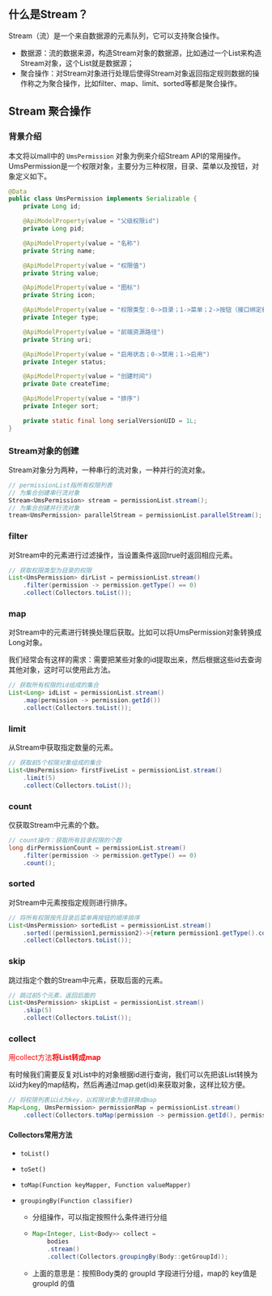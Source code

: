 ## 什么是Stream？

Stream（流）是一个来自数据源的元素队列，它可以支持聚合操作。

- 数据源：流的数据来源，构造Stream对象的数据源，比如通过一个List来构造Stream对象，这个List就是数据源；
- 聚合操作：对Stream对象进行处理后使得Stream对象返回指定规则数据的操作称之为聚合操作，比如filter、map、limit、sorted等都是聚合操作。

## Stream 聚合操作

### 背景介绍

本文将以mall中的 `UmsPermission` 对象为例来介绍Stream API的常用操作。UmsPermission是一个权限对象，主要分为三种权限，目录、菜单以及按钮，对象定义如下。

```java
@Data
public class UmsPermission implements Serializable {
    private Long id;

    @ApiModelProperty(value = "父级权限id")
    private Long pid;

    @ApiModelProperty(value = "名称")
    private String name;

    @ApiModelProperty(value = "权限值")
    private String value;

    @ApiModelProperty(value = "图标")
    private String icon;

    @ApiModelProperty(value = "权限类型：0->目录；1->菜单；2->按钮（接口绑定权限）")
    private Integer type;

    @ApiModelProperty(value = "前端资源路径")
    private String uri;

    @ApiModelProperty(value = "启用状态；0->禁用；1->启用")
    private Integer status;

    @ApiModelProperty(value = "创建时间")
    private Date createTime;

    @ApiModelProperty(value = "排序")
    private Integer sort;

    private static final long serialVersionUID = 1L;
}
```

### Stream对象的创建

Stream对象分为两种，一种串行的流对象，一种并行的流对象。

```java
// permissionList指所有权限列表
// 为集合创建串行流对象
Stream<UmsPermission> stream = permissionList.stream();
// 为集合创建并行流对象
tream<UmsPermission> parallelStream = permissionList.parallelStream();
```

### filter

对Stream中的元素进行过滤操作，当设置条件返回true时返回相应元素。

```java
// 获取权限类型为目录的权限
List<UmsPermission> dirList = permissionList.stream()
    .filter(permission -> permission.getType() == 0)
    .collect(Collectors.toList());
```

### map

​		对Stream中的元素进行转换处理后获取。比如可以将UmsPermission对象转换成Long对象。 

​		我们经常会有这样的需求：需要把某些对象的id提取出来，然后根据这些id去查询其他对象，这时可以使用此方法。

```java
// 获取所有权限的id组成的集合
List<Long> idList = permissionList.stream()
    .map(permission -> permission.getId())
    .collect(Collectors.toList());
```

### limit

从Stream中获取指定数量的元素。

```java
// 获取前5个权限对象组成的集合
List<UmsPermission> firstFiveList = permissionList.stream()
    .limit(5)
    .collect(Collectors.toList());
```

### count

仅获取Stream中元素的个数。

```java
// count操作：获取所有目录权限的个数
long dirPermissionCount = permissionList.stream()
    .filter(permission -> permission.getType() == 0)
    .count();
```

### sorted

对Stream中元素按指定规则进行排序。

```java
// 将所有权限按先目录后菜单再按钮的顺序排序
List<UmsPermission> sortedList = permissionList.stream()
    .sorted((permission1,permission2)->{return permission1.getType().compareTo(permission2.getType());})
    .collect(Collectors.toList());
```

### skip

跳过指定个数的Stream中元素，获取后面的元素。

```java
// 跳过前5个元素，返回后面的
List<UmsPermission> skipList = permissionList.stream()
    .skip(5)
    .collect(Collectors.toList());
```

### collect

​		<font color=red>用collect方法**将List转成map**</font>

​		有时候我们需要反复对List中的对象根据id进行查询，我们可以先把该List转换为以id为key的map结构，然后再通过map.get(id)来获取对象，这样比较方便。

```java
// 将权限列表以id为key，以权限对象为值转换成map
Map<Long, UmsPermission> permissionMap = permissionList.stream()
    .collect(Collectors.toMap(permission -> permission.getId(), permission -> permission));
```

#### Collectors常用方法

- `toList()`
- `toSet()`
- `toMap(Function keyMapper, Function valueMapper)`

- `groupingBy(Function classifier)`

  - 分组操作，可以指定按照什么条件进行分组

  - ```java
    Map<Integer, List<Body>> collect = 
        bodies
        .stream()
        .collect(Collectors.groupingBy(Body::getGroupId));
    ```

  - 上面的意思是：按照Body类的 groupId 字段进行分组，map的 key值是 groupId 的值